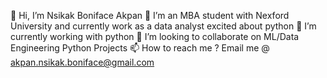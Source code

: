  👋 Hi, I’m Nsikak Boniface Akpan 
 👀 I’m an MBA student with Nexford University and currently work as a data analyst excited about python 
 🌱 I’m currently working with python
 💞️ I’m looking to collaborate on ML/Data Engineering Python Projects
 📫 How to reach me ? Email me @ akpan.nsikak.boniface@gmail.com

<!---
codegenesis49/codegenesis49 is a ✨ special ✨ repository because its `README.md` (this file) appears on your GitHub profile.
You can click the Preview link to take a look at your changes.
--->
